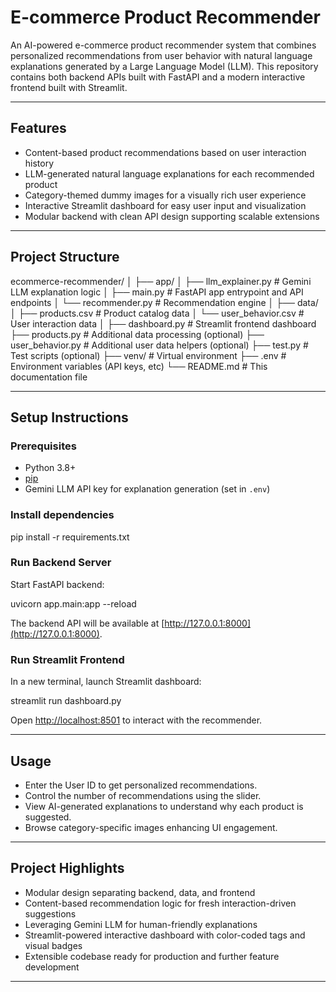 # E-commerce Product Recommender

An AI-powered e-commerce product recommender system that combines personalized recommendations from user behavior with natural language explanations generated by a Large Language Model (LLM). This repository contains both backend APIs built with FastAPI and a modern interactive frontend built with Streamlit.

---

## Features

- Content-based product recommendations based on user interaction history
- LLM-generated natural language explanations for each recommended product
- Category-themed dummy images for a visually rich user experience
- Interactive Streamlit dashboard for easy user input and visualization
- Modular backend with clean API design supporting scalable extensions

---

## Project Structure

ecommerce-recommender/
│
├── app/
│   ├── llm_explainer.py       # Gemini LLM explanation logic
│   ├── main.py                # FastAPI app entrypoint and API endpoints
│   └── recommender.py         # Recommendation engine
│
├── data/
│   ├── products.csv           # Product catalog data
│   └── user_behavior.csv      # User interaction data
│
├── dashboard.py               # Streamlit frontend dashboard
├── products.py                # Additional data processing (optional)
├── user_behavior.py           # Additional user data helpers (optional)
├── test.py                   # Test scripts (optional)
├── venv/                     # Virtual environment
├── .env                      # Environment variables (API keys, etc)
└── README.md                 # This documentation file


---

## Setup Instructions

### Prerequisites

- Python 3.8+
- [pip](https://pip.pypa.io/en/stable/installation/)
- Gemini LLM API key for explanation generation (set in `.env`)

### Install dependencies

pip install -r requirements.txt


### Run Backend Server

Start FastAPI backend:

uvicorn app.main:app --reload


The backend API will be available at [http://127.0.0.1:8000](http://127.0.0.1:8000).

### Run Streamlit Frontend

In a new terminal, launch Streamlit dashboard:

streamlit run dashboard.py


Open [http://localhost:8501](http://localhost:8501) to interact with the recommender.

---

## Usage

- Enter the User ID to get personalized recommendations.
- Control the number of recommendations using the slider.
- View AI-generated explanations to understand why each product is suggested.
- Browse category-specific images enhancing UI engagement.

---

## Project Highlights

- Modular design separating backend, data, and frontend
- Content-based recommendation logic for fresh interaction-driven suggestions
- Leveraging Gemini LLM for human-friendly explanations
- Streamlit-powered interactive dashboard with color-coded tags and visual badges
- Extensible codebase ready for production and further feature development

---




